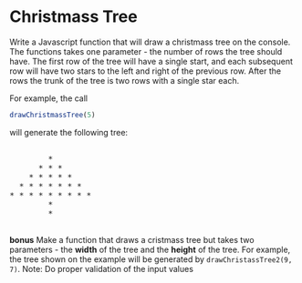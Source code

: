 # Christmass Tree

Write a Javascript function that will draw a christmass tree on the console. The functions takes one parameter - the number of rows the tree should have. The first row of the tree will have a single start, and each subsequent row will have two stars to the left and right of the previous row. After the rows the trunk of the tree is two rows with a single star each.

For example, the call

```javascript
drawChristmassTree(5)
```
will generate the following tree:

<pre>

        *  
      * * *  
    * * * * * 
  * * * * * * * 
* * * * * * * * *
        *
        *

</pre>

**bonus** Make a function that draws a cristmass tree but takes two parameters - the **width** of the tree and the **height** of the tree. For example, the tree shown on the example will be generated by `drawChristassTree2(9, 7)`. Note: Do proper validation of the input values
